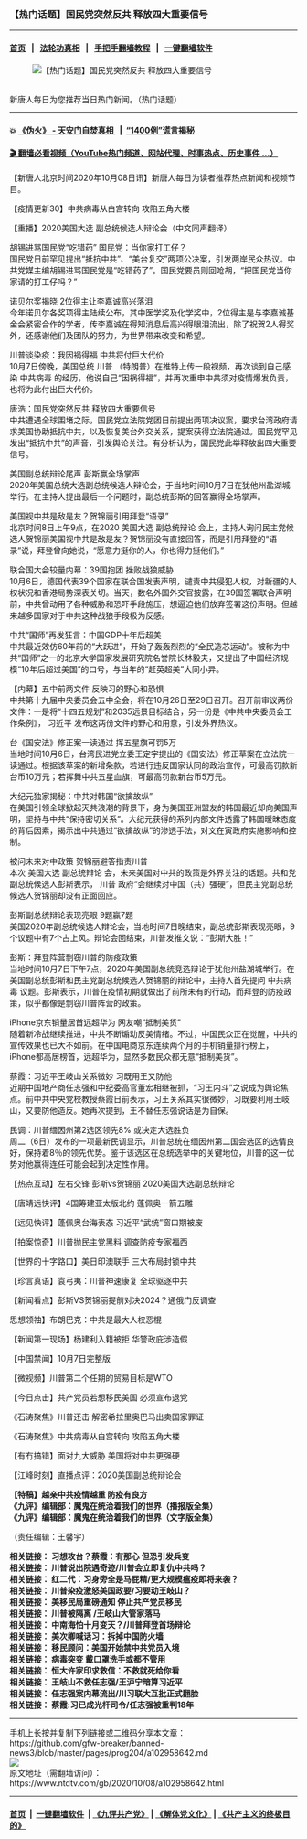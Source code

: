 ### 【热门话题】国民党突然反共 释放四大重要信号
------------------------

#### [首页](https://github.com/gfw-breaker/banned-news3/blob/master/README.md) &nbsp;&nbsp;|&nbsp;&nbsp; [法轮功真相](https://github.com/begood0513/basic/blob/master/README.md)  &nbsp;&nbsp;|&nbsp;&nbsp; [手把手翻墙教程](https://github.com/gfw-breaker/guides/wiki)  &nbsp;&nbsp;|&nbsp;&nbsp; [一键翻墙软件](https://github.com/gfw-breaker/nogfw/blob/master/README.md)  



<div><div class="featured_image">
 <figure>
  <img alt="【热门话题】国民党突然反共 释放四大重要信号" src="https://i.ntdtv.com/assets/uploads/2020/06/45-1-1-800x450.jpg"/>
 </figure><br/>
 <span class="caption">
  新唐人每日为您推荐当日热门新闻。（热门话题）
 </span>
</div>
</div><hr/>

#### 💥 [《伪火》 - 天安门自焚真相 ](http://158.247.195.190:10000/videos/blog/weihuo.html)&nbsp; |&nbsp; [“1400例”谎言揭秘  ](http://158.247.195.190:10000/videos/blog/jiexi1400.html)

#### [ 🎬  翻墙必看视频（YouTube热门频道、网站代理、时事热点、历史事件 ...）](https://github.com/gfw-breaker/links/blob/master/banned.md)

<div><div class="post_content" itemprop="articleBody">
 <p>
  【新唐人北京时间2020年10月08日讯】新唐人每日为读者推荐热点新闻和视频节目。
 </p>
 <p>
  <ok href="https://www.ntdtv.com/gb/2020/10/05/a102956083.html" rel="noopener" target="_blank">
   【疫情更新30】中共病毒从白宫转向 攻陷五角大楼
  </ok>
 </p>
 <p>
  <ok href="https://www.ntdtv.com/gb/2020/10/05/a102956696.html" rel="noopener" target="_blank">
   【重播】2020美国大选 副总统候选人辩论会（中文同声翻译）
  </ok>
 </p>
 <p>
  <ok href="https://www.ntdtv.com/gb/2020/10/08/a102958621.html" rel="noopener" target="_blank">
   胡锡进骂国民党“吃错药” 国民党：当你家打工仔？
  </ok>
  <br/>
  国民党日前罕见提出“抵抗中共”、“美台复交”两项公决案，引发两岸民众热议。中共党媒主编胡锡进骂国民党是“吃错药了”。国民党要员则回呛胡，“把国民党当你家请的打工仔吗？”
 </p>
 <p>
  <ok href="https://www.ntdtv.com/gb/2020/10/08/a102958577.html" rel="noopener" target="_blank">
   诺贝尔奖揭晓 2位得主让李嘉诚高兴落泪
  </ok>
  <br/>
  今年诺贝尔各奖项得主陆续公布，其中医学奖及化学奖中，2位得主是与李嘉诚基金会紧密合作的学者，传李嘉诚在得知消息后高兴得眼泪流出，除了祝贺2人得奖外，还感谢他们及团队的努力，为世界带来改变和希望。
 </p>
 <p>
  <ok href="https://www.ntdtv.com/gb/2020/10/08/a102958355.html" rel="noopener" target="_blank">
   川普谈染疫：我因祸得福 中共将付巨大代价
  </ok>
  <br/>
  10月7日傍晚，美国总统
  <ok href="https://www.ntdtv.com/gb/川普.htm">
   川普
  </ok>
  （特朗普）在推特上传一段视频，再次谈到自己感染
  <ok href="https://www.ntdtv.com/gb/中共病毒.htm">
   中共病毒
  </ok>
  的经历，他说自己“因祸得福”，并再次重申中共须对疫情爆发负责，也将为此付出巨大代价。
 </p>
 <p>
  <ok href="https://www.ntdtv.com/gb/2020/10/08/a102958405.html" rel="noopener" target="_blank">
   唐浩：国民党突然反共 释放四大重要信号
  </ok>
  <br/>
  中共遭遇全球围堵之际，国民党立法院党团日前提出两项决议案，要求台湾政府请求美国协助抵抗中共，以及恢复美台外交关系，提案获得立法院通过。国民党罕见发出“抵抗中共”的声音，引发舆论关注。有分析认为，国民党此举释放出四大重要信号。
 </p>
 <p>
  <ok href="https://www.ntdtv.com/gb/2020/10/08/a102958541.html" rel="noopener" target="_blank">
   美国副总统辩论尾声 彭斯赢全场掌声
  </ok>
  <br/>
  2020年美国总统大选副总统候选人辩论会，于当地时间10月7日在犹他州盐湖城举行。在主持人提出最后一个问题时，副总统彭斯的回答赢得全场掌声。
 </p>
 <p>
  <ok href="https://www.ntdtv.com/gb/2020/10/08/a102958512.html" rel="noopener" target="_blank">
   美国视中共是敌是友？贺锦丽引用拜登“语录”
  </ok>
  <br/>
  北京时间8日上午9点，在2020
  <ok href="https://www.ntdtv.com/gb/美国大选.htm">
   美国大选
  </ok>
  <ok href="https://www.ntdtv.com/gb/副总统辩论.htm">
   副总统辩论
  </ok>
  会上，主持人询问民主党候选人贺锦丽美国视中共是敌是友？贺锦丽没有直接回答，而是引用拜登的“语录”说，拜登曾向她说，“愿意力挺你的人，你也得力挺他们。”
 </p>
 <p>
  <ok href="https://www.ntdtv.com/gb/2020/10/08/a102958524.html" rel="noopener" target="_blank">
   联合国大会较量内幕：39国抱团 挫败战狼威胁
  </ok>
  <br/>
  10月6日，德国代表39个国家在联合国发表声明，谴责中共侵犯人权，对新疆的人权状况和香港局势深表关切。当天，数名外国外交官披露，在39国签署联合声明前，中共曾动用了各种威胁和恐吓手段施压，想逼迫他们放弃签署这份声明。但越来越多国家对于中共这种战狼手段极为反感。
 </p>
 <p>
  <ok href="https://www.ntdtv.com/gb/2020/10/07/a102958199.html" rel="noopener" target="_blank">
   中共“国师”再发狂言：中国GDP十年后超美
  </ok>
  <br/>
  中共最近效仿60年前的“大跃进”，开始了轰轰烈烈的“全民造芯运动”。被称为中共“国师”之一的北京大学国家发展研究院名誉院长林毅夫，又提出了中国经济规模“10年后超过美国”的口号，与当年的“赶英超美”大同小异。
 </p>
 <p>
  <ok href="https://www.ntdtv.com/gb/2020/10/07/a102958098.html" rel="noopener" target="_blank">
   【内幕】五中前两文件 反映习的野心和恐惧
  </ok>
  <br/>
  中共第十九届中央委员会五中全会，将在10月26日至29日召开。召开前审议两份文件：一是将“十四五规划”和2035远景目标结合，另一份是《中共中央委员会工作条例》，
  <ok href="https://www.ntdtv.com/gb/习近平.htm">
   习近平
  </ok>
  发布这两份文件的野心和用意，引发外界热议。
 </p>
 <p>
  <ok href="https://www.ntdtv.com/gb/2020/10/07/a102958228.html" rel="noopener" target="_blank">
   台《国安法》修正案一读通过 挥五星旗可罚5万
  </ok>
  <br/>
  当地时间10月6日，台湾民进党立委王定宇提出的《国安法》修正草案在立法院一读通过。根据该草案的新增条款，若进行违反国家认同的政治宣传，可最高罚款新台币10万元；若挥舞中共五星血旗，可最高罚款新台币5万元。
 </p>
 <p>
  <ok href="https://www.ntdtv.com/gb/2020/10/08/a102958367.html" rel="noopener" target="_blank">
   大纪元独家揭秘：中共对韩国“欲擒故纵”
  </ok>
  <br/>
  在美国引领全球掀起灭共浪潮的背景下，身为美国亚洲盟友的韩国最近却向美国声明，坚持与中共“保持密切关系”。大纪元获得的系列内部文件透露了韩国暧昧态度的背后因素，揭示出中共通过“欲擒故纵”的渗透手法，对文在寅政府实施影响和控制。
 </p>
 <p>
  <ok href="https://www.ntdtv.com/gb/2020/10/08/a102958431.html" rel="noopener" target="_blank">
   被问未来对中政策 贺锦丽避答指责川普
  </ok>
  <br/>
  本次
  <ok href="https://www.ntdtv.com/gb/美国大选.htm">
   美国大选
  </ok>
  <ok href="https://www.ntdtv.com/gb/副总统辩论.htm">
   副总统辩论
  </ok>
  会，未来美国对中共的政策是外界关注的话题。共和党副总统候选人彭斯表示，
  <ok href="https://www.ntdtv.com/gb/川普.htm">
   川普
  </ok>
  政府“会继续对中国（共）强硬”，但民主党副总统候选人贺锦丽却没有正面回应。
 </p>
 <p>
  <ok href="https://www.ntdtv.com/gb/2020/10/08/a102958653.html" rel="noopener" target="_blank">
   彭斯副总统辩论表现亮眼 9题赢7题
  </ok>
  <br/>
  美国2020年副总统候选人辩论会，当地时间7日晚结束，副总统彭斯表现亮眼，9个议题中有7个占上风。辩论会回结束，川普发推文说：“彭斯大胜！”
 </p>
 <p>
  <ok href="https://www.ntdtv.com/gb/2020/10/08/a102958394.html" rel="noopener" target="_blank">
   彭斯：拜登阵营剽窃川普的防疫政策
  </ok>
  <br/>
  当地时间10月7日下午7点，2020年美国副总统竞选辩论于犹他州盐湖城举行。在美国副总统彭斯和民主党副总统候选人贺锦丽的辩论中，主持人首先提问
  <ok href="https://www.ntdtv.com/gb/中共病毒.htm">
   中共病毒
  </ok>
  议题。彭斯表示，川普在疫情初期就做出了前所未有的行动，而拜登的防疫政策，似乎都像是剽窃川普阵营的政策。
 </p>
 <p>
  <ok href="https://www.ntdtv.com/gb/2020/10/07/a102958169.html" rel="noopener" target="_blank">
   iPhone京东销量居首远超华为 网友嘲“抵制美货”
  </ok>
  <br/>
  随着新冷战继续推进，中共不断煽动反美情绪。不过，中国民众正在觉醒，中共的宣传效果也已大不如前。在中国电商京东连续两个月的手机销量排行榜上，iPhone都高居榜首，远超华为，显然多数民众都无意“抵制美货”。
 </p>
 <p>
  <ok href="https://www.ntdtv.com/gb/2020/10/07/a102958139.html" rel="noopener" target="_blank">
   蔡霞：习近平王岐山关系微妙 习既用王又防他
  </ok>
  <br/>
  近期中国地产商任志强和中纪委高官董宏相继被抓，“习王内斗”之说成为舆论焦点。前中共中央党校教授蔡霞日前表示，习王关系其实很微妙，习既要利用王岐山，又要防他造反。她再次提到，王不替任志强说话是为自保。
 </p>
 <p>
  <ok href="https://www.ntdtv.com/gb/2020/10/07/a102958030.html" rel="noopener" target="_blank">
   民调：川普缅因州第2选区领先8% 或决定大选胜负
  </ok>
  <br/>
  周二（6日）发布的一项最新民调显示，川普总统在缅因州第二国会选区的选情良好，保持着8％的领先优势。鉴于该选区在总统选举中的关键地位，川普的这一优势对他赢得连任可能会起到决定性作用。
 </p>
 <p>
  <ok href="https://www.ntdtv.com/gb/2020/10/08/a102958488.html" rel="noopener" target="_blank">
   【热点互动】左右交锋 彭斯vs贺锦丽 2020美国大选副总统辩论
  </ok>
 </p>
 <p>
  <ok href="https://www.ntdtv.com/gb/2020/10/08/a102958354.html" rel="noopener" target="_blank">
   【唐靖远快评】4国筹建亚太版北约 蓬佩奥一箭五雕
  </ok>
 </p>
 <p>
  <ok href="https://www.ntdtv.com/gb/2020/09/30/a102952537.html" rel="noopener" target="_blank">
   【远见快评】蓬佩奥台海表态 习近平“武统”窗口期被废
  </ok>
 </p>
 <p>
  <ok href="https://www.ntdtv.com/gb/2020/10/07/a102958048.html" rel="noopener" target="_blank">
   【拍案惊奇】川普抛民主党黑料 调查防疫专家福西
  </ok>
 </p>
 <p>
  <ok href="https://www.ntdtv.com/gb/2020/10/07/a102958009.html" rel="noopener" target="_blank">
   【世界的十字路口】美日印澳联手 三大布局封锁中共
  </ok>
 </p>
 <p>
  <ok href="https://www.ntdtv.com/gb/2020/10/08/a102958409.html" rel="noopener" target="_blank">
   【珍言真语】袁弓夷：川普神速康复 全球驱逐中共
  </ok>
 </p>
 <p>
  <ok href="https://www.ntdtv.com/gb/2020/10/08/a102958353.html" rel="noopener" target="_blank">
   【新闻看点】彭斯VS贺锦丽提前对决2024？通俄门反调查
  </ok>
 </p>
 <p>
  <ok href="https://www.ntdtv.com/gb/2020/10/03/a102955325.html" rel="noopener" target="_blank">
   思想领袖】布朗巴克：中共是最大人权恶棍
  </ok>
 </p>
 <p>
  <ok href="https://www.ntdtv.com/gb/2020/10/08/a102958534.html" rel="noopener" target="_blank">
   【新闻第一现场】杨建利入籍被拒 华警政庇涉造假
  </ok>
 </p>
 <p>
  <ok href="https://www.ntdtv.com/gb/2020/10/07/a102958330.html" rel="noopener" target="_blank">
   【中国禁闻】10月7日完整版
  </ok>
 </p>
 <p>
  <ok href="https://www.ntdtv.com/gb/2020/10/07/a102958268.html" rel="noopener" target="_blank">
   【微视频】川普第二个任期的贸易目标是WTO
  </ok>
 </p>
 <p>
  <ok href="https://www.ntdtv.com/gb/2020/10/07/a102958104.html" rel="noopener" target="_blank">
   【今日点击】共产党员若想移民美国 必须宣布退党
  </ok>
 </p>
 <p>
  <ok href="https://www.ntdtv.com/gb/2020/10/07/a102958171.html" rel="noopener" target="_blank">
   《石涛聚焦》川普还击 解密希拉里奥巴马出卖国家罪证
  </ok>
 </p>
 <p>
  <ok href="https://www.ntdtv.com/gb/2020/10/07/a102958181.html" rel="noopener" target="_blank">
   《石涛聚焦》中共病毒从白宫转向 攻陷五角大楼
  </ok>
 </p>
 <p>
  <ok href="https://www.ntdtv.com/gb/2020/10/08/a102958380.html" rel="noopener" target="_blank">
   【有冇搞错】面对九大威胁 美国将对中共更强硬
  </ok>
 </p>
 <p>
  <ok href="https://www.ntdtv.com/gb/2020/10/08/a102958519.html" rel="noopener" target="_blank">
   【江峰时刻】直播点评：2020美国副总统辩论会
  </ok>
 </p>
 <p>
  <strong>
   <ok href="https://www.ntdtv.com/gb/2020/04/23/a102829962.html" rel="noopener" target="_blank">
    【特稿】越亲中共疫情越重 防疫有良方
   </ok>
  </strong>
  <br/>
  <strong>
   <ok href="https://www.ntdtv.com/gb/2019/02/15/a102512426.html" rel="noopener" target="_blank">
    《九评》编辑部：魔鬼在统治着我们的世界（播报版全集）
   </ok>
  </strong>
  <br/>
  <strong>
   <ok href=" https://www.ntdtv.com/gb/2018/06/08/a1378888.html" rel="noopener" target="_blank">
    《九评》编辑部：魔鬼在统治着我们的世界（文字版全集）
   </ok>
  </strong>
 </p>
 <p>
  （责任编辑：王馨宇）
 </p>
 <p>
  <strong>
   相关链接：
   <ok href="https://www.ntdtv.com/gb/2020/10/07/a102957869.html" rel="noopener" target="_blank">
    习想攻台？蔡霞：有那心 但恐引发兵变
   </ok>
  </strong>
  <br/>
  <strong>
   相关链接：
   <ok href="https://www.ntdtv.com/gb/2020/10/06/a102957168.html" rel="noopener" target="_blank">
    川普说出院遇奇迹/川普会立即复仇中共吗？
   </ok>
  </strong>
  <br/>
  <strong>
   相关链接：
   <ok href="https://www.ntdtv.com/gb/2020/10/05/a102956364.html" rel="noopener" target="_blank">
    红二代：习身旁全是马屁精/更大规模瘟疫即将来袭？
   </ok>
  </strong>
  <br/>
  <strong>
   相关链接：
   <ok href="https://www.ntdtv.com/gb/2020/10/04/a102955822.html" rel="noopener" target="_blank">
    川普染疫激怒美国政要/习要动王岐山？
   </ok>
  </strong>
  <br/>
  <strong>
   相关链接：
   <ok href="https://www.ntdtv.com/gb/2020/10/03/a102955072.html" rel="noopener" target="_blank">
    美移民局重磅通知 停止共产党员移民
   </ok>
  </strong>
  <br/>
  <strong>
   相关链接：
   <ok href="https://www.ntdtv.com/gb/2020/10/02/a102954250.html" rel="noopener" target="_blank">
    川普被隔离 /王岐山大管家落马
   </ok>
  </strong>
  <br/>
  <strong>
   相关链接：
   <ok href="https://www.ntdtv.com/gb/2020/09/30/a102952585.html" rel="noopener" target="_blank">
    中南海怕十月变天？/川普拜登首场辩论
   </ok>
  </strong>
  <br/>
  <strong>
   相关链接：
   <ok href="https://www.ntdtv.com/gb/2020/09/29/a102951882.html" rel="noopener" target="_blank">
    美次卿喊话习：拆掉中国防火墙
   </ok>
  </strong>
  <br/>
  <strong>
   相关链接：
   <ok href="https://www.ntdtv.com/gb/2020/09/28/a102950930.html" rel="noopener" target="_blank">
    移民顾问：美国开始禁中共党员入境
   </ok>
  </strong>
  <br/>
  <strong>
   相关链接：
   <ok href="https://www.ntdtv.com/gb/2020/09/26/a102949664.html" rel="noopener" target="_blank">
    病毒突变 戴口罩洗手或都不管用
   </ok>
  </strong>
  <br/>
  <strong>
   相关链接：
   <ok href="https://www.ntdtv.com/gb/2020/09/25/a102948968.html" rel="noopener" target="_blank">
    恒大许家印求救信：不救就死给你看
   </ok>
  </strong>
  <br/>
  <strong>
   相关链接：
   <ok href="https://www.ntdtv.com/gb/2020/09/24/a102948148.html" rel="noopener" target="_blank">
    王岐山不救任志强/王沪宁暗算习近平
   </ok>
  </strong>
  <br/>
  <strong>
   相关链接：
   <ok href="https://www.ntdtv.com/gb/2020/09/23/a102947334.html" rel="noopener" target="_blank">
    任志强案内幕流出/川习联大互批正式翻脸
   </ok>
  </strong>
  <br/>
  <strong>
   相关链接：
   <ok href="https://www.ntdtv.com/gb/2020/09/22/a102946539.html" rel="noopener" target="_blank">
    蔡霞:习已成光杆司令/任志强被重判18年
   </ok>
  </strong>
 </p>
 <div class="single_ad">
 </div>
</div>
</div>
<hr/>
手机上长按并复制下列链接或二维码分享本文章：<br/>
https://github.com/gfw-breaker/banned-news3/blob/master/pages/prog204/a102958642.md <br/>
<a href='https://github.com/gfw-breaker/banned-news3/blob/master/pages/prog204/a102958642.md'><img src='https://github.com/gfw-breaker/banned-news3/blob/master/pages/prog204/a102958642.md.png'/></a> <br/>
原文地址（需翻墙访问）：https://www.ntdtv.com/gb/2020/10/08/a102958642.html


------------------------
#### [首页](https://github.com/gfw-breaker/banned-news3/blob/master/README.md) &nbsp;|&nbsp; [一键翻墙软件](https://github.com/gfw-breaker/nogfw/blob/master/README.md) &nbsp;| [《九评共产党》](https://github.com/gfw-breaker/9ping.md/blob/master/README.md#九评之一评共产党是什么) | [《解体党文化》](https://github.com/gfw-breaker/jtdwh.md/blob/master/README.md) | [《共产主义的终极目的》](https://github.com/gfw-breaker/gczydzjmd.md/blob/master/README.md)


<img src='http://gfw-breaker.win/banned-news3/pages/prog204/a102958642.md' width='0px' height='0px'/>